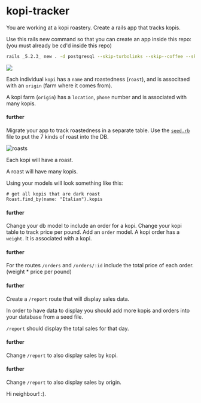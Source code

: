 # kopi-tracker


You are working at a kopi roastery. Create a rails app that tracks kopis.

Use this rails new command so that you can create an app inside this repo: (you must already be cd'd inside this repo)

```bash
rails _5.2.3_ new . -d postgresql --skip-turbolinks --skip--coffee --skip-git
```

![](https://media.giphy.com/media/l3vQXT6nQkKK7LkVG/giphy.gif)

Each individual `kopi` has a `name` and roastedness (`roast`), and is associtaed with an `origin` (farm where it comes from).

A kopi farm (`origin`) has a `location`, `phone` number and is associated with many kopis.

#### further
Migrate your app to track roastedness in a separate table. Use the [`seed.rb`](https://edgeguides.rubyonrails.org/active_record_migrations.html#migrations-and-seed-data) file to put the 7 kinds of roast into the DB.

![roasts](https://cdn6.bigcommerce.com/s-s60y10i2/product_images/uploaded_images/roast-comparison-chart.jpg?t=1469215177)

Each kopi will have a roast.

A roast will have many kopis.

Using your models will look something like this:

```
# get all kopis that are dark roast
Roast.find_by(name: "Italian").kopis
```

#### further
Change your db model to include an order for a kopi. Change your kopi table to track price per pound. Add an `order` model. A kopi order has a `weight`. It is associated with a kopi.

#### further
For the routes `/orders` and `/orders/:id` include the total price of each order. (weight * price per pound)

#### further
Create a `/report` route that will display sales data.

In order to have data to display you should add more kopis and orders into your database from a seed file.

`/report` should display the total sales for that day.

#### further
Change `/report` to also display sales by kopi.

#### further
Change `/report` to also display sales by origin.

Hi neighbour! :).